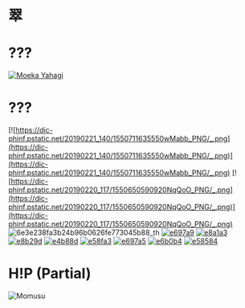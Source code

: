 # 翠
# ???
[![Moeka Yahagi](https://static.wikia.nocookie.net/mei-official/images/0/0b/Yahagi_Moeka_in_2023.webp/revision/latest?cb=20240120125850)](https://static.wikia.nocookie.net/mei-official/images/0/0b/Yahagi_Moeka_in_2023.webp/revision/latest?cb=20240120125850)
# ???
[![https://dic-phinf.pstatic.net/20190221_140/1550711635550wMabb_PNG/_.png](https://dic-phinf.pstatic.net/20190221_140/1550711635550wMabb_PNG/_.png)](https://dic-phinf.pstatic.net/20190221_140/1550711635550wMabb_PNG/_.png)
[![https://dic-phinf.pstatic.net/20190220_117/1550650590920NqQoO_PNG/_.png](https://dic-phinf.pstatic.net/20190220_117/1550650590920NqQoO_PNG/_.png)](https://dic-phinf.pstatic.net/20190220_117/1550650590920NqQoO_PNG/_.png)
![6e3e238fa3b24b96b0626fe773045b88_th](https://github.com/user-attachments/assets/06f90838-ac72-409a-becc-a74abfbac228)
[![e697a9](https://github.com/user-attachments/assets/94943996-422b-4935-a649-a7aafce10429)](https://dearmissdream.wordpress.com/2014/07/23/%E5%A5%BD%E7%8E%A9%E7%9A%84%E4%B8%AD%E6%96%87%E5%AD%97%E8%AE%8A%E8%AE%8A%E8%AE%8A/)
[![e8a1a3](https://github.com/user-attachments/assets/63923542-f391-42aa-a03c-c3bfce8be5a2)](https://dearmissdream.wordpress.com/2014/07/23/%E5%A5%BD%E7%8E%A9%E7%9A%84%E4%B8%AD%E6%96%87%E5%AD%97%E8%AE%8A%E8%AE%8A%E8%AE%8A/)
[![e8b29d](https://github.com/user-attachments/assets/0c2663a9-e0d0-416e-9c71-a6c0b27786a3)](https://dearmissdream.wordpress.com/2014/07/23/%E5%A5%BD%E7%8E%A9%E7%9A%84%E4%B8%AD%E6%96%87%E5%AD%97%E8%AE%8A%E8%AE%8A%E8%AE%8A/)
[![e4b88d](https://github.com/user-attachments/assets/b8490ace-918d-4605-b9b1-a74585131f3a)](https://dearmissdream.wordpress.com/2014/07/23/%E5%A5%BD%E7%8E%A9%E7%9A%84%E4%B8%AD%E6%96%87%E5%AD%97%E8%AE%8A%E8%AE%8A%E8%AE%8A/)
[![e58fa3](https://github.com/user-attachments/assets/3e705df7-80bb-400a-b869-539fc0888e7d)](https://dearmissdream.wordpress.com/2014/07/23/%E5%A5%BD%E7%8E%A9%E7%9A%84%E4%B8%AD%E6%96%87%E5%AD%97%E8%AE%8A%E8%AE%8A%E8%AE%8A/)
[![e697a5](https://github.com/user-attachments/assets/686690a5-7b75-47e3-b5e5-3c2114bd2bd0)](https://dearmissdream.wordpress.com/2014/07/23/%E5%A5%BD%E7%8E%A9%E7%9A%84%E4%B8%AD%E6%96%87%E5%AD%97%E8%AE%8A%E8%AE%8A%E8%AE%8A/)
[![e6b0b4](https://github.com/user-attachments/assets/118606c7-ad39-4fc4-8d68-dd199a6720bf)](https://dearmissdream.wordpress.com/2014/07/23/%E5%A5%BD%E7%8E%A9%E7%9A%84%E4%B8%AD%E6%96%87%E5%AD%97%E8%AE%8A%E8%AE%8A%E8%AE%8A/)
[![e58584](https://github.com/user-attachments/assets/f48c1ef6-0f35-4020-9b03-fb8d58fd267f)](https://dearmissdream.wordpress.com/2014/07/23/%E5%A5%BD%E7%8E%A9%E7%9A%84%E4%B8%AD%E6%96%87%E5%AD%97%E8%AE%8A%E8%AE%8A%E8%AE%8A/)
# H!P (Partial)
![Momusu](https://github.com/user-attachments/assets/fa3dc528-5b23-4a20-b831-b970102b63f5)
